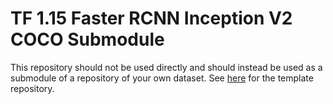 # TF 1.15 Faster RCNN Inception V2 COCO Submodule
This repository should not be used directly and should instead be used as a submodule of a repository of your own dataset.
See [here](https://github.com/i3drobotics/TF_Object_Detect_Template) for the template repository.
